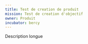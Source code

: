 ```yaml
---
title: Test de creation de produit
mission: Test de creation d'objectif
owner: Produit
incubator: bercy
---
```

Description longue